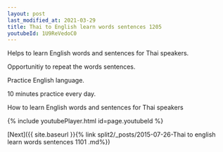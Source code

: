 ```yaml
---
layout: post
last_modified_at: 2021-03-29
title: Thai to English learn words sentences 1205 
youtubeId: 1U9ReVedoC0
---
```

 
 
Helps to learn English words and sentences for Thai speakers.

Opportunitiy to repeat the words sentences. 

Practice English language. 
 
10 minutes practice every day. 
 
How to learn English words and sentences for Thai speakers 
 
{% include youtubePlayer.html id=page.youtubeId %}
 
 
[Next]({{ site.baseurl }}{% link  split2/_posts/2015-07-26-Thai to english learn words sentences 1101 .md%})
 
